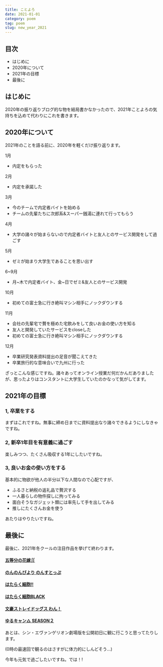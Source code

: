 ```yaml
---
title: ことよろ
date: 2021-01-01
category: poem
tag: poem
slug: new_year_2021
---
```

## 目次

- はじめに
- 2020年について
- 2021年の目標
- 最後に

## はじめに
2020年の振り返りブログ的な物を結局書かなかったので、2021年ことよろの気持ちを込めて代わりにこれを書きます。

## 2020年について
2021年のことを語る前に、2020年を軽くだけ振り返ります。

1月 
- 内定をもらった

2月
- 内定を承諾した

3月
- 今のチームで内定者バイトを始める
- チームの先輩たちに次郎系&スーパー銭湯に連れて行ってもらう

4月
- 大学の諸々が始まらないので内定者バイトと友人とのサービス開発をして過ごす

5月
- ゼミが始まり大学生であることを思い出す

6~9月
- 月~木で内定者バイト、金~日でゼミ&友人とのサービス開発

10月
- 初めての富士急に行き絶叫マシン相手にノックダウンする

11月
- 会社の先輩宅で贅を極めた宅飲みをして良いお金の使い方を知る
- 友人と開発していたサービスをcloseした
- 初めての富士急に行き絶叫マシン相手にノックダウンする

12月
- 卒業研究発表資料提出の足音が聞こえてきた
- 卒業旅行的な意味合いで九州に行った

ざっとこんな感じですね。諸々あってオンライン授業だ何だかんだありましたが、思ったよりはコンスタントに大学生していたのかなって気がしてます。

## 2021年の目標

### 1, 卒業をする

まずはこれですね。無事に締め日までに資料提出なり諸々できるようにしなきゃですね。

### 2, 新卒1年目を有意義に過ごす

楽しみつつ、たくさん吸収する1年にしたいですね。

### 3, 良いお金の使い方をする

基本的に物欲が他人の半分以下な人間なので心配ですが、
- ふるさと納税の返礼品で贅沢する
- 一人暮らしの物件探しに拘ってみる
- 面白そうなガジェット類には率先して手を出してみる
- 推しにたくさんお金を使う

あたりはやりたいですね。

## 最後に

最後に、2021年冬クールの注目作品を挙げて終わります。

#### [五等分の花嫁∬](https://www.tbs.co.jp/anime/5hanayome/)
#### [のんのんびより のんすとっぷ](https://nonnontv.com/tvanime/)
#### [はたらく細胞!!](https://hataraku-saibou.com/)
#### [はたらく細胞BLACK](https://saibou-black.com/)
#### [文豪ストレイドッグス わん！](https://bungo-stray-dogs-wan.com/)
#### [ゆるキャン△ SEASON２](https://yurucamp.jp/second/)

あとは、シン・エヴァンゲリオン劇場版を公開初日に観に行こうと思ってたりします。

(0時の最速回で観るのはさすがに体力的にしんどそう...)

今年も元気で過ごしたいですね。では！!
